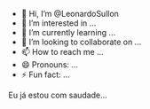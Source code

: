 - 👋 Hi, I’m @LeonardoSullon
- 👀 I’m interested in ...
- 🌱 I’m currently learning ...
- 💞️ I’m looking to collaborate on ...
- 📫 How to reach me ...
- 😄 Pronouns: ...
- ⚡ Fun fact: ...

Eu já estou com saudade...

<!---
LeonardoSullon/LeonardoSullon is a ✨ special ✨ repository because its `README.md` (this file) appears on your GitHub profile.
You can click the Preview link to take a look at your changes.
--->
